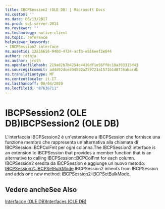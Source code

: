 ```yaml
---
title: IBCPSession2 (OLE DB) | Microsoft Docs
ms.custom: ''
ms.date: 06/13/2017
ms.prod: sql-server-2014
ms.reviewer: ''
ms.technology: native-client
ms.topic: reference
helpviewer_keywords:
- IBCPSession2 interface
ms.assetid: 12816656-940d-4724-acfb-e916eef2e644
author: rothja
ms.author: jroth
ms.openlocfilehash: 219a82b7b4254c4416df1e56ff8c18a393315d43
ms.sourcegitcommit: ad4d92dce894592a259721a1571b1d8736abacdb
ms.translationtype: MT
ms.contentlocale: it-IT
ms.lasthandoff: 08/04/2020
ms.locfileid: "87636711"
---
```

# <a name="ibcpsession2-ole-db"></a><span data-ttu-id="ebf59-102">IBCPSession2 (OLE DB)</span><span class="sxs-lookup"><span data-stu-id="ebf59-102">IBCPSession2 (OLE DB)</span></span>
  <span data-ttu-id="ebf59-103">L'interfaccia IBCPSession2 è un'estensione a IBCPSession che fornisce una funzione membro che rappresenta un'alternativa alla chiamata di IBCPSession::BCPColFmt per ogni colonna.</span><span class="sxs-lookup"><span data-stu-id="ebf59-103">The IBCPSession2 interface is an extension to IBCPSession that provides a member function that is an alternative to calling IBCPSession::BCPColFmt for each column.</span></span>  <span data-ttu-id="ebf59-104">IBCPSession2 eredita da IBCPSession e aggiunge un nuovo metodo: [IBCPSession2:: BCPSetBulkMode](ibcpsession2-bcpsetbulkmode.md).</span><span class="sxs-lookup"><span data-stu-id="ebf59-104">IBCPSession2 inherits from IBCPSession and adds one new method: [IBCPSession2::BCPSetBulkMode](ibcpsession2-bcpsetbulkmode.md).</span></span>  
  
## <a name="see-also"></a><span data-ttu-id="ebf59-105">Vedere anche</span><span class="sxs-lookup"><span data-stu-id="ebf59-105">See Also</span></span>  
 [<span data-ttu-id="ebf59-106">Interfacce &#40;OLE DB&#41;</span><span class="sxs-lookup"><span data-stu-id="ebf59-106">Interfaces &#40;OLE DB&#41;</span></span>](../../database-engine/dev-guide/interfaces-ole-db.md)  
  
  
